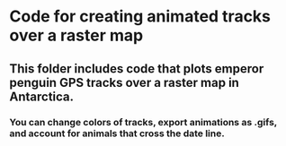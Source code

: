 # Code for creating animated tracks over a raster map

## This folder includes code that plots emperor penguin GPS tracks over a raster map in Antarctica. 

### You can change colors of tracks, export animations as .gifs, and account for animals that cross the date line.

